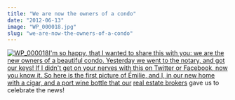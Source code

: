 ```yaml
---
title: "We are now the owners of a condo"
date: "2012-06-13"
image: "WP_000018.jpg"
slug: "we-are-now-the-owners-of-a-condo"
---
```


[![](images/WP_000018.jpg "WP_000018")I'm so happy, that I wanted to share this with you: we are the new owners of a beautiful condo. Yesterday we went to the notary, and got our keys! If I didn't get on your nerves with this on Twitter or Facebook, now you know it. So here is the first picture of Émilie, and I, in our new home with a cigar, and a port wine bottle that our](http://fred.dev/content/uploads/2012/06/WP_000018.jpg) [real estate brokers](https://www.2courtiers.com/main.cfm?VPageid=%3DAXPI9WblZCb9Umb&vf=1) gave us to celebrate the news!
